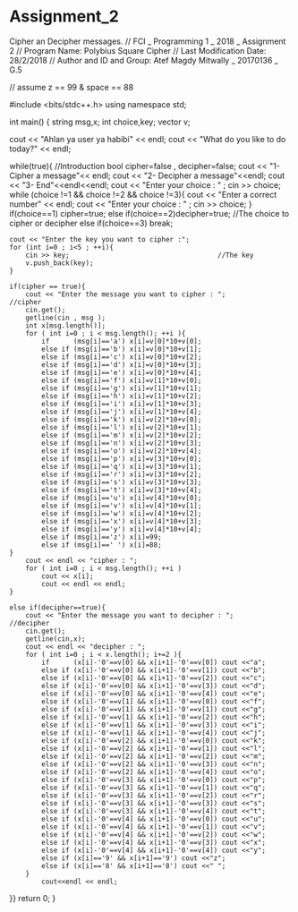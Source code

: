 # Assignment_2
Cipher an Decipher messages.
// FCI _ Programming 1 _ 2018 _ Assignment 2
// Program Name: Polybius Square Cipher
// Last Modification Date: 28/2/2018
// Author and ID and Group: Atef Magdy Mitwally  _ 20170136 _ G.5

// assume z == 99 & space == 88

#include <bits/stdc++.h>
using namespace std;

int main()
{
string msg,x;
int choice,key;
vector<int> v;

cout << "Ahlan ya user ya habibi" << endl;
cout << "What do you like to do today?" << endl;

while(true){                                        //Introduction
    bool cipher=false , decipher=false;
    cout << "1- Cipher a message"<< endl;
    cout << "2- Decipher a message"<<endl;
    cout << "3- End"<<endl<<endl;
    cout << "Enter your choice : " ;
    cin >> choice;
    while (choice !=1 && choice !=2 && choice !=3){
    cout << "Enter a correct number" << endl;
    cout << "Enter your choice : " ;
    cin >> choice;
    }
    if(choice==1) cipher=true;
    else if(choice==2)decipher=true;                //The choice to cipher or decipher
    else if(choice==3) break;

    cout << "Enter the key you want to cipher :";
    for (int i=0 ; i<5 ; ++i){
        cin >> key;                                     //The key
        v.push_back(key);
    }

    if(cipher == true){
        cout << "Enter the message you want to cipher : ";          //cipher
        cin.get();
        getline(cin , msg );
        int x[msg.length()];
        for ( int i=0 ; i < msg.length(); ++i ){
            if      (msg[i]=='a') x[i]=v[0]*10+v[0];
            else if (msg[i]=='b') x[i]=v[0]*10+v[1];
            else if (msg[i]=='c') x[i]=v[0]*10+v[2];
            else if (msg[i]=='d') x[i]=v[0]*10+v[3];
            else if (msg[i]=='e') x[i]=v[0]*10+v[4];
            else if (msg[i]=='f') x[i]=v[1]*10+v[0];
            else if (msg[i]=='g') x[i]=v[1]*10+v[1];
            else if (msg[i]=='h') x[i]=v[1]*10+v[2];
            else if (msg[i]=='i') x[i]=v[1]*10+v[3];
            else if (msg[i]=='j') x[i]=v[1]*10+v[4];
            else if (msg[i]=='k') x[i]=v[2]*10+v[0];
            else if (msg[i]=='l') x[i]=v[2]*10+v[1];
            else if (msg[i]=='m') x[i]=v[2]*10+v[2];
            else if (msg[i]=='n') x[i]=v[2]*10+v[3];
            else if (msg[i]=='o') x[i]=v[2]*10+v[4];
            else if (msg[i]=='p') x[i]=v[3]*10+v[0];
            else if (msg[i]=='q') x[i]=v[3]*10+v[1];
            else if (msg[i]=='r') x[i]=v[3]*10+v[2];
            else if (msg[i]=='s') x[i]=v[3]*10+v[3];
            else if (msg[i]=='t') x[i]=v[3]*10+v[4];
            else if (msg[i]=='u') x[i]=v[4]*10+v[0];
            else if (msg[i]=='v') x[i]=v[4]*10+v[1];
            else if (msg[i]=='w') x[i]=v[4]*10+v[2];
            else if (msg[i]=='x') x[i]=v[4]*10+v[3];
            else if (msg[i]=='y') x[i]=v[4]*10+v[4];
            else if (msg[i]=='z') x[i]=99;
            else if (msg[i]==' ') x[i]=88;
    }
        cout << endl << "cipher : ";
        for ( int i=0 ; i < msg.length(); ++i )
            cout << x[i];
            cout << endl << endl;
    }

    else if(decipher==true){
        cout << "Enter the message you want to decipher : ";            //decipher
        cin.get();
        getline(cin,x);
        cout << endl << "decipher : ";
        for ( int i=0 ; i < x.length(); i+=2 ){
            if      (x[i]-'0'==v[0] && x[i+1]-'0'==v[0]) cout <<"a";
            else if (x[i]-'0'==v[0] && x[i+1]-'0'==v[1]) cout <<"b";
            else if (x[i]-'0'==v[0] && x[i+1]-'0'==v[2]) cout <<"c";
            else if (x[i]-'0'==v[0] && x[i+1]-'0'==v[3]) cout <<"d";
            else if (x[i]-'0'==v[0] && x[i+1]-'0'==v[4]) cout <<"e";
            else if (x[i]-'0'==v[1] && x[i+1]-'0'==v[0]) cout <<"f";
            else if (x[i]-'0'==v[1] && x[i+1]-'0'==v[1]) cout <<"g";
            else if (x[i]-'0'==v[1] && x[i+1]-'0'==v[2]) cout <<"h";
            else if (x[i]-'0'==v[1] && x[i+1]-'0'==v[3]) cout <<"i";
            else if (x[i]-'0'==v[1] && x[i+1]-'0'==v[4]) cout <<"j";
            else if (x[i]-'0'==v[2] && x[i+1]-'0'==v[0]) cout <<"k";
            else if (x[i]-'0'==v[2] && x[i+1]-'0'==v[1]) cout <<"l";
            else if (x[i]-'0'==v[2] && x[i+1]-'0'==v[2]) cout <<"m";
            else if (x[i]-'0'==v[2] && x[i+1]-'0'==v[3]) cout <<"n";
            else if (x[i]-'0'==v[2] && x[i+1]-'0'==v[4]) cout <<"o";
            else if (x[i]-'0'==v[3] && x[i+1]-'0'==v[0]) cout <<"p";
            else if (x[i]-'0'==v[3] && x[i+1]-'0'==v[1]) cout <<"q";
            else if (x[i]-'0'==v[3] && x[i+1]-'0'==v[2]) cout <<"r";
            else if (x[i]-'0'==v[3] && x[i+1]-'0'==v[3]) cout <<"s";
            else if (x[i]-'0'==v[3] && x[i+1]-'0'==v[4]) cout <<"t";
            else if (x[i]-'0'==v[4] && x[i+1]-'0'==v[0]) cout <<"u";
            else if (x[i]-'0'==v[4] && x[i+1]-'0'==v[1]) cout <<"v";
            else if (x[i]-'0'==v[4] && x[i+1]-'0'==v[2]) cout <<"w";
            else if (x[i]-'0'==v[4] && x[i+1]-'0'==v[3]) cout <<"x";
            else if (x[i]-'0'==v[4] && x[i+1]-'0'==v[4]) cout <<"y";
            else if (x[i]=='9' && x[i+1]=='9') cout <<"z";
            else if (x[i]=='8' && x[i+1]=='8') cout <<" ";
        }
            cout<<endl << endl;
}}
    return 0;
}
